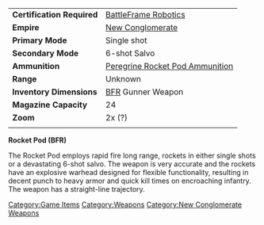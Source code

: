 |                            |                                                                                  |
| -------------------------- | -------------------------------------------------------------------------------- |
| **Certification Required** | [BattleFrame Robotics](BattleFrame_Robotics.md "wikilink")                       |
| **Empire**                 | [New Conglomerate](New_Conglomerate.md "wikilink")                               |
| **Primary Mode**           | Single shot                                                                      |
| **Secondary Mode**         | 6-shot Salvo                                                                     |
| **Ammunition**             | [Peregrine Rocket Pod Ammunition](Peregrine_Rocket_Pod_Ammunition.md "wikilink") |
| **Range**                  | Unknown                                                                          |
| **Inventory Dimensions**   | [BFR](BFR.md "wikilink") Gunner Weapon                                           |
| **Magazine Capacity**      | 24                                                                               |
| **Zoom**                   | 2x (?)                                                                           |
|                            |                                                                                  |

**Rocket Pod (BFR)**

The Rocket Pod employs rapid fire long range, rockets in either single
shots or a devastating 6-shot salvo. The weapon is very accurate and the
rockets have an explosive warhead designed for flexible functionality,
resulting in decent punch to heavy armor and quick kill times on
encroaching infantry. The weapon has a straight-line trajectory.

[Category:Game Items](Category:Game_Items.md "wikilink")
[Category:Weapons](Category:Weapons.md "wikilink") [Category:New
Conglomerate Weapons](Category:New_Conglomerate_Weapons.md "wikilink")
